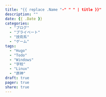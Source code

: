 ```yaml
---
title: "{{ replace .Name "-" " " | title }}"
description: ""
date: {{ .Date }}
categories:
  - "ブログ"
  - "プライベート"
  - "技術系"
  - "ゲーム"
tags:
  - "Hugo"
  - "Todo"
  - "Windows"
  - "学校"
  - "Linux"
  - "原神"
draft: true
pager: true
share: true
---
```




